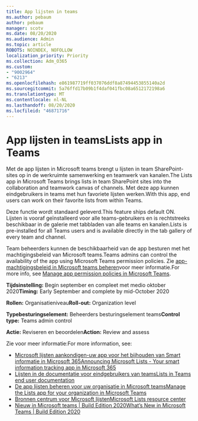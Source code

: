 ```yaml
---
title: App lijsten in teams
ms.author: pebaum
author: pebaum
manager: scotv
ms.date: 08/20/2020
ms.audience: Admin
ms.topic: article
ROBOTS: NOINDEX, NOFOLLOW
localization_priority: Priority
ms.collection: Adm_O365
ms.custom:
- "9002964"
- "6213"
ms.openlocfilehash: e861987719ff037076ddf8a87494453855140a2d
ms.sourcegitcommit: 5a76ffd17b09b1f4daf041fbc08a6512172198a6
ms.translationtype: MT
ms.contentlocale: nl-NL
ms.lasthandoff: 08/20/2020
ms.locfileid: "46871716"
---
```

# <a name="lists-app-in-teams"></a><span data-ttu-id="67fba-102">App lijsten in teams</span><span class="sxs-lookup"><span data-stu-id="67fba-102">Lists app in Teams</span></span>

<span data-ttu-id="67fba-103">Met de app lijsten in Microsoft teams brengt u lijsten in team SharePoint-sites op in de werkruimte samenwerking en teamwerk van kanalen.</span><span class="sxs-lookup"><span data-stu-id="67fba-103">The Lists app in Microsoft Teams brings lists in team SharePoint sites into the collaboration and teamwork canvas of channels.</span></span> <span data-ttu-id="67fba-104">Met deze app kunnen eindgebruikers in teams met hun favoriete lijsten werken.</span><span class="sxs-lookup"><span data-stu-id="67fba-104">With this app, end users can work on their favorite lists from within Teams.</span></span>  

<span data-ttu-id="67fba-105">Deze functie wordt standaard geleverd.</span><span class="sxs-lookup"><span data-stu-id="67fba-105">This feature ships default ON.</span></span> <span data-ttu-id="67fba-106">Lijsten is vooraf geïnstalleerd voor alle teams-gebruikers en is rechtstreeks beschikbaar in de galerie met tabbladen van alle teams en kanalen.</span><span class="sxs-lookup"><span data-stu-id="67fba-106">Lists is pre-installed for all Teams users and is available directly in the tab gallery of every team and channel.</span></span>  

<span data-ttu-id="67fba-107">Team beheerders kunnen de beschikbaarheid van de app besturen met het machtigingsbeleid van Microsoft teams.</span><span class="sxs-lookup"><span data-stu-id="67fba-107">Teams admins can control the availability of the app using Microsoft Teams permission policies.</span></span> <span data-ttu-id="67fba-108">Zie [app-machtigingsbeleid in Microsoft teams beheren](https://docs.microsoft.com/microsoftteams/teams-app-permission-policies)voor meer informatie.</span><span class="sxs-lookup"><span data-stu-id="67fba-108">For more info, see [Manage app permission policies in Microsoft Teams](https://docs.microsoft.com/microsoftteams/teams-app-permission-policies).</span></span>

<span data-ttu-id="67fba-109">**Tijdsinstelling:** Begin september en compleet met medio oktober 2020</span><span class="sxs-lookup"><span data-stu-id="67fba-109">**Timing:** Early September and complete by mid-October 2020</span></span>  

<span data-ttu-id="67fba-110">**Rollen:** Organisatieniveau</span><span class="sxs-lookup"><span data-stu-id="67fba-110">**Roll-out:** Organization level</span></span>  

<span data-ttu-id="67fba-111">**Typebesturingselement:**  Beheerders besturingselement teams</span><span class="sxs-lookup"><span data-stu-id="67fba-111">**Control type:**  Teams admin control</span></span>  

<span data-ttu-id="67fba-112">**Actie:**  Reviseren en beoordelen</span><span class="sxs-lookup"><span data-stu-id="67fba-112">**Action:**  Review and assess</span></span>

<span data-ttu-id="67fba-113">Zie voor meer informatie:</span><span class="sxs-lookup"><span data-stu-id="67fba-113">For more information, see:</span></span> 

- [<span data-ttu-id="67fba-114">Microsoft lijsten aankondigen-uw app voor het bijhouden van Smart informatie in Microsoft 365</span><span class="sxs-lookup"><span data-stu-id="67fba-114">Announcing Microsoft Lists - Your smart information tracking app in Microsoft 365</span></span>](https://techcommunity.microsoft.com/t5/microsoft-365-blog/announcing-microsoft-lists-your-smart-information-tracking-app/ba-p/1372233)
- [<span data-ttu-id="67fba-115">Lijsten in de documentatie voor eindgebruikers van teams</span><span class="sxs-lookup"><span data-stu-id="67fba-115">Lists in Teams end user documentation</span></span>](https://support.microsoft.com/office/get-started-with-lists-in-microsoft-taeams-c971e46b-b36c-491b-9c35-efeddd0297db)
- [<span data-ttu-id="67fba-116">De app lijsten beheren voor uw organisatie in Microsoft teams</span><span class="sxs-lookup"><span data-stu-id="67fba-116">Manage the Lists app for your organization in Microsoft Teams</span></span>](https://docs.microsoft.com/microsoftteams/manage-lists-app)
- [<span data-ttu-id="67fba-117">Bronnen centrum voor Microsoft lijsten</span><span class="sxs-lookup"><span data-stu-id="67fba-117">Microsoft Lists resource center</span></span>](https://aka.ms/MSLists)
- [<span data-ttu-id="67fba-118">Nieuw in Microsoft teams | Build Edition 2020</span><span class="sxs-lookup"><span data-stu-id="67fba-118">What’s New in Microsoft Teams | Build Edition 2020</span></span>](https://techcommunity.microsoft.com/t5/microsoft-teams-blog/what-s-new-in-microsoft-teams-build-edition-2020/ba-p/1394224)